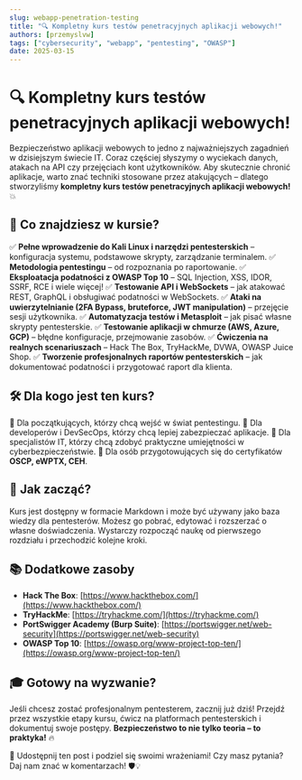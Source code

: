 ```yaml
---
slug: webapp-penetration-testing
title: "🔍 Kompletny kurs testów penetracyjnych aplikacji webowych!"
authors: [przemyslvw]
tags: ["cybersecurity", "webapp", "pentesting", "OWASP"]
date: 2025-03-15
---
```


# 🔍 Kompletny kurs testów penetracyjnych aplikacji webowych!

Bezpieczeństwo aplikacji webowych to jedno z najważniejszych zagadnień w dzisiejszym świecie IT. Coraz częściej słyszymy o wyciekach danych, atakach na API czy przejęciach kont użytkowników. Aby skutecznie chronić aplikacje, warto znać techniki stosowane przez atakujących – dlatego stworzyliśmy **kompletny kurs testów penetracyjnych aplikacji webowych!** 💥

<!-- truncate -->

## 🎯 Co znajdziesz w kursie?

✅ **Pełne wprowadzenie do Kali Linux i narzędzi pentesterskich** – konfiguracja systemu, podstawowe skrypty, zarządzanie terminalem.
✅ **Metodologia pentestingu** – od rozpoznania po raportowanie.
✅ **Eksploatacja podatności z OWASP Top 10** – SQL Injection, XSS, IDOR, SSRF, RCE i wiele więcej!
✅ **Testowanie API i WebSockets** – jak atakować REST, GraphQL i obsługiwać podatności w WebSockets.
✅ **Ataki na uwierzytelnianie (2FA Bypass, bruteforce, JWT manipulation)** – przejęcie sesji użytkownika.
✅ **Automatyzacja testów i Metasploit** – jak pisać własne skrypty pentesterskie.
✅ **Testowanie aplikacji w chmurze (AWS, Azure, GCP)** – błędne konfiguracje, przejmowanie zasobów.
✅ **Ćwiczenia na realnych scenariuszach** – Hack The Box, TryHackMe, DVWA, OWASP Juice Shop.
✅ **Tworzenie profesjonalnych raportów pentesterskich** – jak dokumentować podatności i przygotować raport dla klienta.

## 🛠️ Dla kogo jest ten kurs?
🔹 Dla początkujących, którzy chcą wejść w świat pentestingu.
🔹 Dla developerów i DevSecOps, którzy chcą lepiej zabezpieczać aplikacje.
🔹 Dla specjalistów IT, którzy chcą zdobyć praktyczne umiejętności w cyberbezpieczeństwie.
🔹 Dla osób przygotowujących się do certyfikatów **OSCP, eWPTX, CEH**.

## 🚀 Jak zacząć?
Kurs jest dostępny w formacie Markdown i może być używany jako baza wiedzy dla pentesterów. Możesz go pobrać, edytować i rozszerzać o własne doświadczenia. Wystarczy rozpocząć naukę od pierwszego rozdziału i przechodzić kolejne kroki.

## 📚 Dodatkowe zasoby
- **Hack The Box**: [https://www.hackthebox.com/](https://www.hackthebox.com/)
- **TryHackMe**: [https://tryhackme.com/](https://tryhackme.com/)
- **PortSwigger Academy (Burp Suite)**: [https://portswigger.net/web-security](https://portswigger.net/web-security)
- **OWASP Top 10**: [https://owasp.org/www-project-top-ten/](https://owasp.org/www-project-top-ten/)

## 🎓 Gotowy na wyzwanie?
Jeśli chcesz zostać profesjonalnym pentesterem, zacznij już dziś! Przejdź przez wszystkie etapy kursu, ćwicz na platformach pentesterskich i dokumentuj swoje postępy. **Bezpieczeństwo to nie tylko teoria – to praktyka!** 🔥

📢 Udostępnij ten post i podziel się swoimi wrażeniami! Czy masz pytania? Daj nam znać w komentarzach! 🛡️💡
